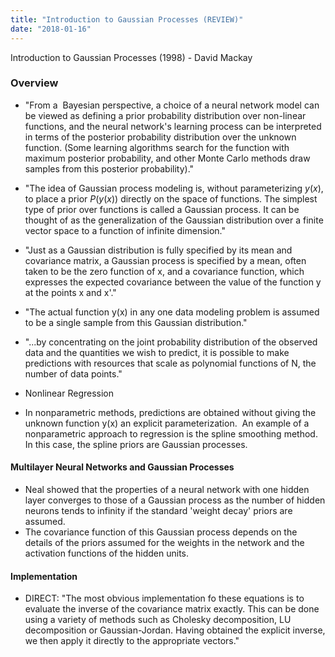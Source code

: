 ```yaml
---
title: "Introduction to Gaussian Processes (REVIEW)"
date: "2018-01-16"
---
```

Introduction to Gaussian Processes (1998) - David Mackay

### Overview

* "From a  Bayesian perspective, a choice of a neural network model can be
viewed as defining a prior probability distribution over non-linear
functions, and the neural network's learning process can be interpreted
in terms of the posterior probability distribution over the unknown
function. (Some learning algorithms search for the function with maximum
posterior probability, and other Monte Carlo methods draw samples from
this posterior probability)."
* "The idea of Gaussian process modeling is, without parameterizing $y(x)$,
to place a prior $P(y(x))$ directly on the space of functions. The
simplest type of prior over functions is called a Gaussian process. It
can be thought of as the generalization of the Gaussian distribution
over a finite vector space to a function of infinite dimension."
* "Just as a Gaussian distribution is fully specified by its mean and
covariance matrix, a Gaussian process is specified by a mean, often
taken to be the zero function of x, and a covariance function, which
expresses the expected covariance between the value of the function y at
the points x and x'."
* "The actual function y(x) in any one data modeling problem is assumed to
be a single sample from this Gaussian distribution."
* "...by concentrating on the joint probability distribution of the
observed data and the quantities we wish to predict, it is possible to
make predictions with resources that scale as polynomial functions of N,
the number of data points."

* Nonlinear Regression

* In nonparametric methods, predictions are obtained without giving the
unknown function y(x) an explicit parameterization. 
An example of a nonparametric approach to regression is the spline
smoothing method. In this case, the spline priors are Gaussian
processes. 

#### Multilayer Neural Networks and Gaussian Processes

* Neal showed that the properties of a neural network with one hidden
layer converges to those of a Gaussian process as the number of hidden
neurons tends to infinity if the standard 'weight decay' priors are
assumed. 
* The covariance function of this Gaussian process depends on the details
of the priors assumed for the weights in the network and the activation
functions of the hidden units. 

#### Implementation

* DIRECT: "The most obvious implementation fo these equations is to
evaluate the inverse of the covariance matrix exactly. This can be done
using a variety of methods such as Cholesky decomposition, LU
decomposition or Gaussian-Jordan. Having obtained the explicit inverse,
we then apply it directly to the appropriate vectors." 
